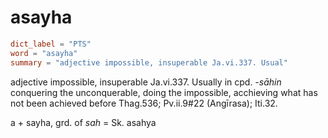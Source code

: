 # asayha

``` toml
dict_label = "PTS"
word = "asayha"
summary = "adjective impossible, insuperable Ja.vi.337. Usual"
```

adjective impossible, insuperable Ja.vi.337. Usually in cpd. *\-sāhin* conquering the unconquerable, doing the impossible, acchieving what has not been achieved before Thag.536; Pv.ii.9#22 (Angīrasa); Iti.32.

a \+ sayha, grd. of *sah* = Sk. asahya

